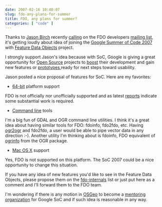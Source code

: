 ```yaml
---
date: 2007-02-16 10:40:07
slug: fdo-any-plans-for-summer
title: FDO, any plans for summer?
categories: [ "code" ]
---
```


Thanks to [Jason Birch](http://www.jasonbirch.com/nodes/) recently [calling](http://lists.osgeo.org/pipermail/fdo-internals/2007-February/000798.html) on the FDO developers [mailing list](http://lists.osgeo.org/pipermail/fdo-internals/), it's getting loudly about idea of joining the [Google Summer of Code 2007](http://google-code-updates.blogspot.com/2007/02/speaking-of-summer.html) with [Feature Data Objects](http://fdo.osgeo.org/) project.




I strongly support Jason's idea because with SoC, Google is giving a great opportunity for [Open Source](http://code.google.com/projects.html) projects to [boost](http://www.refractions.net/soc2006/) their development and gain new features or [prototypes ](http://en.wikipedia.org/wiki/Software_Prototyping)ready for next steps toward usability.







Jason posted a nice proposal of features for SoC. Here are my favorites:




  * [64-bit](http://en.wikipedia.org/wiki/64-bit) platform support




FDO is not officially nor unofficially supported and as latest [reports](http://lists.osgeo.org/pipermail/fdo-internals/2007-February/000799.html) indicate some substantial work is required.




  * [Command line](http://en.wikipedia.org/wiki/Command_line_interface) tools




I'm a big fun of GDAL and OGR command line utilities. I think it's a great idea about having similar tools for FDO: fdoinfo, fdo2fdo, etc. Having [ogr2ogr](http://gdal.osgeo.org/ogr/ogr2ogr.html) and fdo2fdo, a user would be able to pipe vector data in any direction :-). Another utility I'm thinking about is fdoinfo, FDO equivalent of [ogrinfo](http://gdal.osgeo.org/ogr/ogrinfo.html) from the OGR package.




  * [Mac OS X](http://www.apple.com/macosx/) support




Yes, FDO is not supported on this platform. The SoC 2007 could be a nice opportunity to change this situation.









If you have any idea of new features you'd like to see in the Feature Data Objects, please propose them on the [fdo-internals](http://lists.osgeo.org/mailman/listinfo/fdo-internals) list or just put here as a comment and I'll forward them to the FDO team.





I'm wondering if there is any motion in [OSGeo](http://www.osgeo.org/) to become a [mentoring organization](http://code.google.com/support/bin/answer.py?answer=60290&topic=10732) for Google SoC and if such idea is reasonable in any way.
